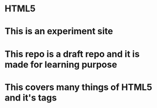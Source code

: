 # HTML5
# This is an experiment site
# This repo is a draft repo and it is made for learning purpose
# This covers many things of HTML5 and it's tags
